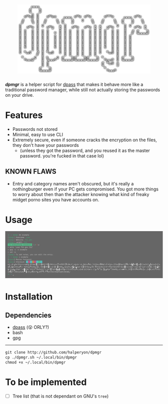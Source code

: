 <h1 align=center>
 <img src="pix/logo.png">
</h1>

***dpmgr*** is a helper script for [dpass](http://github.com/disc-8/dpass) that makes it behave more like a traditional password manager, while still not actually storing the passwords on your drive.

# Features
* Passwords not stored
* Minimal, easy to use CLI
* Extremely secure, even if someone cracks the encryption on the files, they don't have your passwords
  * (unless they got the password, and you reused it as the master password. you're fucked in that case lol)
## KNOWN FLAWS
* Entry and category names aren't obscured, but it's really a nothingburger even if your PC gets compromised. You got more things to worry about then than the attacker knowing what kind of freaky midget porno sites you have accounts on.
# Usage
<p align="center">
  <img src="pix/example.png">
</p>


# Installation
## Dependencies
 * [dpass](http://github.com/disc-8/dpass) (😮 ORLY?)
 * bash
 * gpg
---
```
git clone http://github.com/halperyon/dpmgr
cp ./dpmgr.sh ~/.local/bin/dpmgr
chmod +x ~/.local/bin/dpmgr
```
# To be implemented
- [ ] Tree list (that is not dependant on GNU's `tree`)